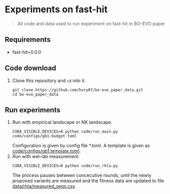 # Experiments on fast-hit
> All code and data used to run experiment on fast-hit in BO-EVO paper
## Requirements
 - fast-hit=0.0.0
## Code download
1. Clone this repository and `cd` into it.
    ```console
    git clone https://github.com/hury07/bo-evo_paper_data.git
    cd bo-evo_paper_data
    ```
## Run experiments
1. Run with empirical landscape or NK landscape.
    ~~~
    CUDA_VISIBLE_DEVICES=0 python code/run_main.py code/configs/gb1.budget.toml
    ~~~
    Configuration is given by config file *.toml. A template is given as [code/configs/gb1.template.toml](./code/configs/gb1.template.toml).
2. Run with wet-lab measurement.
    ~~~
    CUDA_VISIBLE_DEVICES=0 python code/run_rhla.py
    ~~~
    The process pauses between concecutive rounds, until the newly proposed variants are measured and the fitness data are updated to file [data/rhla/measured_seqs.csv](./data/rhla/measured_seqs.csv).